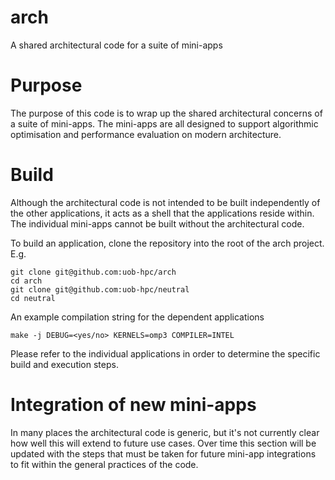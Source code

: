 # arch
A shared architectural code for a suite of mini-apps

# Purpose

The purpose of this code is to wrap up the shared architectural concerns of a suite of mini-apps. The mini-apps are all designed to support algorithmic optimisation and performance evaluation on modern architecture.

# Build

Although the architectural code is not intended to be built independently of the other applications, it acts as a shell that the applications reside within. The individual mini-apps cannot be built without the architectural code.

To build an application, clone the repository into the root of the arch project. E.g.

```
git clone git@github.com:uob-hpc/arch
cd arch
git clone git@github.com:uob-hpc/neutral
cd neutral
```

An example compilation string for the dependent applications

```
make -j DEBUG=<yes/no> KERNELS=omp3 COMPILER=INTEL
```

Please refer to the individual applications in order to determine the specific build and execution steps.

# Integration of new mini-apps

In many places the architectural code is generic, but it's not currently clear how well this will extend to future use cases. Over time this section will be updated with the steps that must be taken for future mini-app integrations to fit within the general practices of the code.
